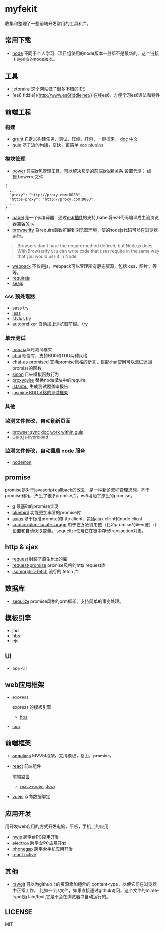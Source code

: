 # myfekit
收集和整理了一些前端开发常用的工具和库。

## 常用下载
* [node](https://nodejs.org/dist/) 不同于个人学习，项目组使用的node版本一般都不是最新的。这个链接下是所有的node版本。

## 工具
* [jetbrains](http://www.jetbrains.com/) 这个网站做了很多不错的IDE
* [es6 fiddle])(http://www.es6fiddle.net/) 在线es6。方便学习es6语法和特性

## 前端工程
### 构建
* [grunt](https://github.com/gruntjs/grunt) 自定义构建任务，测试，压缩，打包，一键搞定。
  [doc](http://gruntjs.com/)
  [中文](http://www.gruntjs.net/getting-started)
* [gulp](https://github.com/gulpjs/gulp) 基于流的构建，更快，更简单 
   [doc](https://github.com/gulpjs/gulp/tree/master/docs)
   [plugins](http://gulpjs.com/plugins/)

### 模块管理
* [bower](https://github.com/bower/bower) 前端js包管理工具，可以解决繁复的前端js依赖关系
   设置代理：
   编辑.bowerrc文件
```
{
  ...
  "proxy": "http://proxy.com:8080",
  "https-proxy": "http://proxy.com:8080",
  ...
}
```
*  [babel](http://babeljs.io/) 是一个js编译器，通过[es6插件](http://babeljs.io/docs/plugins/preset-es2015/)的支持,babel将es6代码编译成主流浏览器兼容的js。
* [browserify](http://browserify.org/) 将require函数扩展到浏览器环境，使的nodejs代码可以在浏览器运行。

>Browsers don't have the require method defined, but Node.js does. With Browserify you can write code that uses require in the same way that you would use it in Node.

* [webpack](http://webpack.github.io/) 不仅是js，webpack可以管理所有静态资源，包括 css，图片，等等。
* [requirejs](http://www.requirejs.org/)
* [seajs](http://seajs.org/docs/)

### css 预处理器
* [sass](https://github.com/sass/node-sass)  [try](http://sassmeister.com/)
* [less]()
* [stylus](http://stylus-lang.com/)  [try](http://stylus-lang.com/try.html)
* [autoprefixer](https://github.com/postcss/autoprefixer) 自动加上浏览器前缀。  [try](http://autoprefixer.github.io/)

### 单元测试

* [mocha](https://github.com/mochajs/mocha)单元测试框架
* [chai](https://github.com/chaijs/chai) 断言库，支持BDD和TDD两种风格
* [chai-as-promised](https://github.com/domenic/chai-as-promised) 支持promise风格的断言，搭配chai使用可以测试返回promise的函数
* [sinon](https://github.com/sinonjs/sinon) 用来模拟函数行为
* [proxyquire](https://github.com/thlorenz/proxyquire) 替换node模块中的require
* [istanbul](https://github.com/gotwarlost/istanbul) 生成测试覆盖率报告
* [jasmine BDD风格的测试框架](http://jasmine.github.io/edge/introduction.html)

### 其他
### 监测文件修改，自动刷新页面

* [browser sync](https://www.browsersync.io/) 
  [doc](https://www.browsersync.io/docs/)
  [work within gulp](https://www.browsersync.io/docs/gulp/)
* [Gulp.js-livereload](https://cnodejs.org/topic/53427d16dc556e3b3901861e)

### 监测文件修改，自动重启 node 服务
* [nodemon](https://github.com/remy/nodemon)

## promise
promise是对于javascript callback的改进，是一种新的流程管理思想。基于promise标准，产生了很多promise库。es6增加了原生的promise。
* [q](https://github.com/kriskowal/q) 最基础的promise实现
* [bluebird](https://github.com/petkaantonov/bluebird) 功能更加丰富的promise库
* [axios](https://github.com/mzabriskie/axios) 基于标准promise的http client，包括ajax client和node client
* [continuation-local-storage](https://www.npmjs.com/package/continuation-local-storage) 用于在方法调用链（比如promise的then链）中设置和自动获取变量。 sequelize使用它在链中存储transaction对象。

## http & ajax
* [request](https://github.com/request/request) 封装了原生http的库
* [request-promise](https://github.com/request/request-promise) promise风格的http request库
* [isomorphic-fetch](https://github.com/matthew-andrews/isomorphic-fetch) 流行的 fetch 库

## 数据库
* [sequlize](https://github.com/sequelize/sequelize) promise风格的orm框架。支持简单的事务处理。

## 模板引擎
* jad
* hbs
* ejs

## UI
* [app-UI](https://github.com/triceam/app-UI)

## web应用框架

* [express](https://github.com/strongloop/express)
  
  express 的模板引擎
  * [hbs](https://github.com/barc/express-hbs)
* [koa](https://github.com/koajs/koa)

## 前端框架

* [angularjs](https://github.com/angular/angular) MVVM框架，支持模板，路由，promise。
* [react](https://github.com/facebook/react) 前端组件
  
  前端路由
  * [react-router](https://github.com/rackt/react-router) [docs](https://github.com/rackt/react-router/tree/latest/docs)
* [vuejs](http://cn.vuejs.org/) 双向数据绑定

## 应用开发
用开发web应用的方式开发电脑，平板，手机上的应用
* [nwjs](https://github.com/nwjs/nw.js) 跨平台PC应用开发
* [electron](https://github.com/atom/electron) 跨平台PC应用开发
* [phonegap](https://github.com/sintaxi/phonegap) 跨平台手机应用开发
* [react native]()

## 其他
* [rawgit](http://rawgit.com/) 可以为github上的资源添加适合的 content-type，以便它们在浏览器中正常工作。
  比如一个js文件，如果直接通过github访问，这个文件的mime-type是plain/text,它是不会在浏览器中自动运行的。

## LICENSE

MIT






